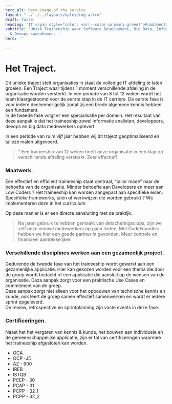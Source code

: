 ```yaml
---
hero_alt: hero image of the service
layout: "../../../layouts/opleiding.astro"
draft: false
heading: 'IT.<span style="color: var(--color-primary-green)">Fundamentals</span>_'
subtitle: 'Uniek Traineeship waar Software Development, Big Data, Informatie Analyse
  & Devops samenkomen. '
hero: ''

---
```

# Het Traject.

Dit unieke traject stelt organisaties in staat de volledige IT afdeling te laten groeien. Een Traject waar tijdens 1 moment verschillende afdeling in de organisatie worden versterkt. In een periode van 8 tot 12 weken wordt het team klaargestoomd voor de eerste stap in de IT carriere.  De eerste fase is voor iedere deelnemer gelijk zodat zij een brede algemene kennis hebben, een fundament.    
In de tweede fase volgt er een specialisatie per domein. Het resultaat van deze aanpak is dat het traineeship zowel informatie analisten, developpers, devops en big data medewerkers oplevert.

In een periode van ruim vijf jaar hebben wij dit traject geoptimaliseerd en talloze malen uitgevoerd.

> " Een traineeship van 12 weken heeft onze organisatie in een klap op verschillende afdeling versterkt. Zeer effectief!

### Maatwerk.

Een effectief en efficient traineeship staat centraal, "tailor made" naar de behoefte van de organisatie. Minder behoefte aan Developers en meer aan Low Coders ? Het traineeship kan worden aangepast aan specifieke eisen.  Specifieke frameworks, talen of werkwijzen die worden gebruikt ?  Wij implementeren deze in het curriculum.

Op deze manier is er een directe aansluiting met de praktijk.

> Na jaren gebruik te hebben gemaakt van detacheringsclubs, zijn we zelf onze nieuwe medewerkers op gaan leiden. Met CodeFounders hebben we hier een goede partner in gevonden. Meer controle en financieel aantrekkelijker.

### Verschillende disciplines werken aan een gezamenlijk project.

Gedurende de tweede fase van het traineeship wordt gewerkt aan een gezamenlijke applicatie.  Hier kan gekozen worden voor een thema die door de groep wordt bedacht of een applicatie die aansluit op de wensen van de organisatie.  Deza aanpak zorgt voor een praktische Use Cases en commitment van de groep.  
Deze aanpak zorgt niet alleen voor het opbouwen van technische kennis en kunde, ook leert de groep samen effectief samenwerken en wordt er iedere sprint opgeleverd.  
De review, retrospective en sprintplanning zijn vaste events in deze fase.

### Certificeringen.

Naast het  het vergaren van kennis & kunde,  het bouwen aan individuele en de gemeenschappelijke applicatie, zijn er tal van certificeringen waarmee het traineeship afgesloten kan worden.

* OCA
* OCP -JD
* AZ - 900
* IREB
* ISTQB
* PCEP - 30
* PCAP - 31
* PCPP - 32_1
* PCPP - 32_2